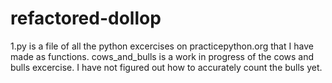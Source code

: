 # refactored-dollop
1.py is a file of all the python excercises on practicepython.org that I have made as functions.
cows_and_bulls is a work in progress of the cows and bulls excercise. I have not figured out how to accurately count the bulls yet.

